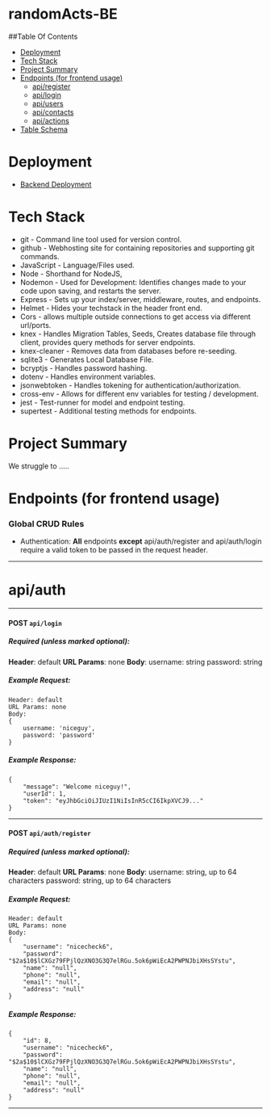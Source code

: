 # randomActs-BE

##Table Of Contents

- [Deployment](#deployment)
- [Tech Stack](#techStack)
- [Project Summary](#projectSummary)
- [Endpoints (for frontend usage)](#frontend)
  - [api/register](#registerEndpoint)
  - [api/login](#loginEndpoint)
  - [api/users](#usersEndpoints)
  - [api/contacts](#contactsEndpoints)
  - [api/actions](#actionsEndpoints)
- [Table Schema](#tableSchema)

# Deployment <a name="deployment"></a>

- [Backend Deployment](https://random-acts0519.herokuapp.com)

# Tech Stack <a name="techStack"></a>

- git - Command line tool used for version control.
- github - Webhosting site for containing repositories and supporting git commands.
- JavaScript - Language/Files used.
- Node - Shorthand for NodeJS,
- Nodemon - Used for Development: Identifies changes made to your code upon saving, and restarts the server.
- Express - Sets up your index/server, middleware, routes, and endpoints.
- Helmet - Hides your techstack in the header front end.
- Cors - allows multiple outside connections to get access via different url/ports.
- knex - Handles Migration Tables, Seeds, Creates database file through client, provides query methods for server endpoints.
- knex-cleaner - Removes data from databases before re-seeding.
- sqlite3 - Generates Local Database File.
- bcryptjs - Handles password hashing.
- dotenv - Handles environment variables.
- jsonwebtoken - Handles tokening for authentication/authorization.
- cross-env - Allows for different env variables for testing / development.
- jest - Test-runner for model and endpoint testing.
- supertest - Additional testing methods for endpoints.

# Project Summary <a name="projectSummary"></a>

We struggle to .....

# Endpoints (for frontend usage) <a name="frontend"></a>

### Global CRUD Rules

- Authentication: **All** endpoints **except** api/auth/register and api/auth/login require a valid token to be passed in the request header.

---

# api/auth <a name="authEndpoints"></a>

---

#### POST `api/login`

##### Required (unless marked optional):

**Header**: default
**URL Params**: none
**Body**:
username: string
password: string

##### Example Request:

```
Header: default
URL Params: none
Body:
{
    username: 'niceguy',
    password: 'password'
}
```

##### Example Response:

```
{
    "message": "Welcome niceguy!",
    "userId": 1,
    "token": "eyJhbGciOiJIUzI1NiIsInR5cCI6IkpXVCJ9..."
}
```

---

#### POST `api/auth/register`

##### Required (unless marked optional):

**Header**: default
**URL Params**: none
**Body**:
username: string, up to 64 characters
password: string, up to 64 characters

##### Example Request:

```
Header: default
URL Params: none
Body:
{
    "username": "nicecheck6",
    "password": "$2a$10$lCXGz79FPjlQzXNO3G3Q7elRGu.5ok6pWiEcA2PWPNJbiXHsSYstu",
    "name": "null",
    "phone": "null",
    "email": "null",
    "address": "null"
}
```

##### Example Response:

```
{
    "id": 8,
    "username": "nicecheck6",
    "password": "$2a$10$lCXGz79FPjlQzXNO3G3Q7elRGu.5ok6pWiEcA2PWPNJbiXHsSYstu",
    "name": "null",
    "phone": "null",
    "email": "null",
    "address": "null"
}
```

---